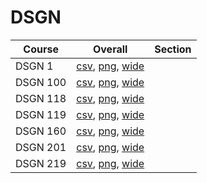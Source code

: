# DSGN

| Course | Overall | Section |
| ------ | ------- | ------- |
| DSGN 1 | [csv](https://github.com/UCSD-Historical-Enrollment-Data/2024Fall/blob/main/overall/DSGN%201.csv), [png](https://raw.githubusercontent.com/UCSD-Historical-Enrollment-Data/2024Fall/main/plot_overall/DSGN%201.png), [wide](https://raw.githubusercontent.com/UCSD-Historical-Enrollment-Data/2024Fall/main/plot_overall_wide/DSGN%201.png) |  |
| DSGN 100 | [csv](https://github.com/UCSD-Historical-Enrollment-Data/2024Fall/blob/main/overall/DSGN%20100.csv), [png](https://raw.githubusercontent.com/UCSD-Historical-Enrollment-Data/2024Fall/main/plot_overall/DSGN%20100.png), [wide](https://raw.githubusercontent.com/UCSD-Historical-Enrollment-Data/2024Fall/main/plot_overall_wide/DSGN%20100.png) |  |
| DSGN 118 | [csv](https://github.com/UCSD-Historical-Enrollment-Data/2024Fall/blob/main/overall/DSGN%20118.csv), [png](https://raw.githubusercontent.com/UCSD-Historical-Enrollment-Data/2024Fall/main/plot_overall/DSGN%20118.png), [wide](https://raw.githubusercontent.com/UCSD-Historical-Enrollment-Data/2024Fall/main/plot_overall_wide/DSGN%20118.png) |  |
| DSGN 119 | [csv](https://github.com/UCSD-Historical-Enrollment-Data/2024Fall/blob/main/overall/DSGN%20119.csv), [png](https://raw.githubusercontent.com/UCSD-Historical-Enrollment-Data/2024Fall/main/plot_overall/DSGN%20119.png), [wide](https://raw.githubusercontent.com/UCSD-Historical-Enrollment-Data/2024Fall/main/plot_overall_wide/DSGN%20119.png) |  |
| DSGN 160 | [csv](https://github.com/UCSD-Historical-Enrollment-Data/2024Fall/blob/main/overall/DSGN%20160.csv), [png](https://raw.githubusercontent.com/UCSD-Historical-Enrollment-Data/2024Fall/main/plot_overall/DSGN%20160.png), [wide](https://raw.githubusercontent.com/UCSD-Historical-Enrollment-Data/2024Fall/main/plot_overall_wide/DSGN%20160.png) |  |
| DSGN 201 | [csv](https://github.com/UCSD-Historical-Enrollment-Data/2024Fall/blob/main/overall/DSGN%20201.csv), [png](https://raw.githubusercontent.com/UCSD-Historical-Enrollment-Data/2024Fall/main/plot_overall/DSGN%20201.png), [wide](https://raw.githubusercontent.com/UCSD-Historical-Enrollment-Data/2024Fall/main/plot_overall_wide/DSGN%20201.png) |  |
| DSGN 219 | [csv](https://github.com/UCSD-Historical-Enrollment-Data/2024Fall/blob/main/overall/DSGN%20219.csv), [png](https://raw.githubusercontent.com/UCSD-Historical-Enrollment-Data/2024Fall/main/plot_overall/DSGN%20219.png), [wide](https://raw.githubusercontent.com/UCSD-Historical-Enrollment-Data/2024Fall/main/plot_overall_wide/DSGN%20219.png) |  |
